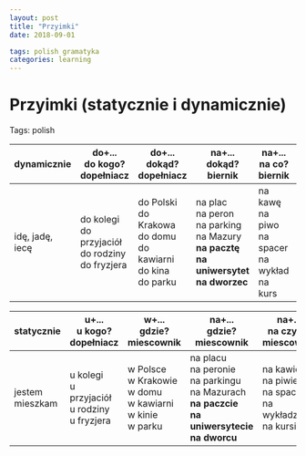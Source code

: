 ```yaml
---
layout: post
title: "Przyimki"
date: 2018-09-01

tags: polish gramatyka
categories: learning
---
```

# Przyimki (statycznie i dynamicznie)
Tags: polish

|dynamicznie|do+... <br>do kogo?<br>dopełniacz|do+...<br>dokąd?<br>dopełniacz|na+...<br>dokąd?<br>biernik|na+...<br>na co?<br>biernik|w+...<br>dokąd?<br>biernik|nad+...<br>dokąd?<br>biernik|
|-|-|-|-|-|-|-|
|idę, jadę, iecę|do kolegi<br>do przyjaciół<br>do rodziny<br>do fryzjera|do Polski<br>do Krakowa<br>do domu<br>do kawiarni<br>do kina<br>do parku|na plac<br>na peron<br>na parking<br>na Mazury<br>**na pacztę**<br>**na uniwersytet**<br>**na dworzec**|na kawę<br>na piwo<br>na spacer<br>na wykład<br>na kurs|w góry<br>w Tatry<br>w Alpy<br>w Sudety<br>w Bieszczady|nad morze<br>nad jezioro<br>nad rzekę<br>nad Bałtyk<br>nad Wisłę|

|statycznie|u+... <br>u kogo?<br>dopełniacz|w+...<br>gdzie?<br>miescownik|na+...<br>gdzie?<br>miescownik|na+...<br>na czym?<br>miescownik|w+...<br>gdzie?<br>miescownik|nad+...<br>gdzie?<br>narzędnik|
|-|-|-|-|-|-|-|
|jestem mieszkam|u kolegi<br>u przyjaciół<br>u rodziny<br>u fryzjera|w Polsce<br>w Krakowie<br>w domu<br>w kawiarni<br>w kinie<br>w parku|na placu<br>na peronie<br>na parkingu<br>na Mazurach<br>**na paczcie**<br>**na uniwersytecie**<br>**na dworcu**|na kawie<br>na piwie<br> na spacerze<br>na wykładzie<br>na kursie|w górach<br>w Tatrach<br>w Alpach<br>w Sudetach<br>w Bieszczadach|nad morzem<br>nad jeziorem<br>nad rzeką<br>nad Bałtykiem<br>nad Wislą|
